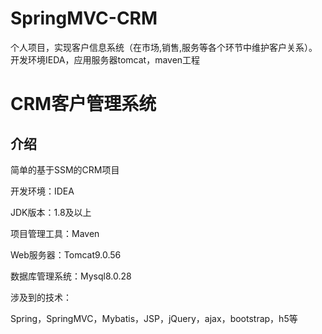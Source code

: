 # SpringMVC-CRM
个人项目，实现客户信息系统（在市场,销售,服务等各个环节中维护客户关系）。开发环境IEDA，应用服务器tomcat，maven工程
# CRM客户管理系统

## 介绍

简单的基于SSM的CRM项目

开发环境：IDEA

JDK版本：1.8及以上

项目管理工具：Maven

Web服务器：Tomcat9.0.56

数据库管理系统：Mysql8.0.28

涉及到的技术：

Spring，SpringMVC，Mybatis，JSP，jQuery，ajax，bootstrap，h5等

